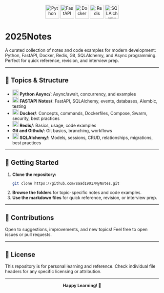 <!-- LOGO BANNER -->
<p align="center">
  <img src="https://www.python.org/static/community_logos/python-logo.png" alt="Python" height="45"/>
  <img src="https://upload.wikimedia.org/wikipedia/commons/1/1a/FastAPI_logo.svg" alt="FastAPI" height="45"/>
  <img src="https://www.docker.com/wp-content/uploads/2022/03/Moby-logo.png" alt="Docker" height="45"/>
  <img src="https://upload.wikimedia.org/wikipedia/commons/6/6b/Redis_Logo.svg" alt="Redis" height="45"/>
  <img src="https://quintagroup.com/cms/python/images/sqlalchemy-logo.png" alt="SQLAlchemy" height="45"/>
</p>

# 2025Notes

A curated collection of notes and code examples for modern development: Python, FastAPI, Docker, Redis, Git, SQLAlchemy, and Async programming. Perfect for quick reference, revision, and interview prep.

---

## 📁 Topics & Structure

- <img src="https://www.python.org/static/community_logos/python-logo.png" alt="Python" height="20"/> **Python Async/**: Async/await, concurrency, and examples
- <img src="https://upload.wikimedia.org/wikipedia/commons/1/1a/FastAPI_logo.svg" alt="FastAPI" height="20"/> **FASTAPI Notes/**: FastAPI, SQLAlchemy, events, databases, Alembic, testing
- <img src="https://www.docker.com/wp-content/uploads/2022/03/Moby-logo.png" alt="Docker" height="20"/> **Docker/**: Concepts, commands, Dockerfiles, Compose, Swarm, security, best practices
- <img src="https://upload.wikimedia.org/wikipedia/commons/6/6b/Redis_Logo.svg" alt="Redis" height="20"/> **Redis/**: Basics, usage, code examples
- **Git and Github/**: Git basics, branching, workflows
- <img src="https://quintagroup.com/cms/python/images/sqlalchemy-logo.png" alt="SQLAlchemy" height="20"/> **SQLAlchemy/**: Models, sessions, CRUD, relationships, migrations, best practices

---

## 🚀 Getting Started

1. **Clone the repository:**
   ```bash
   git clone https://github.com/saad1901/MyNotes.git
   ```
2. **Browse the folders** for topic-specific notes and code examples.
3. **Use the markdown files** for quick reference, revision, or interview prep.

---

## 🤝 Contributions

Open to suggestions, improvements, and new topics! Feel free to open issues or pull requests.

---

## 📄 License

This repository is for personal learning and reference. Check individual file headers for any specific licensing or attribution.

---

<p align="center"><b>Happy Learning! 🚀</b></p>